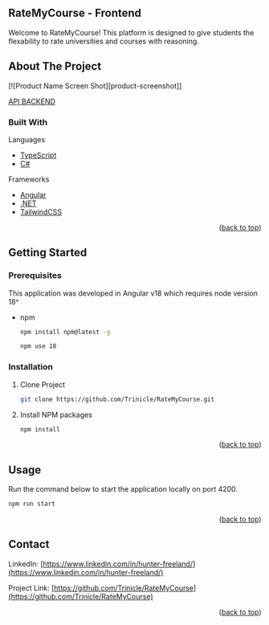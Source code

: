 ## RateMyCourse - Frontend
Welcome to RateMyCourse! This platform is designed to give students the flexability to rate universities and courses with reasoning.


<!-- ABOUT THE PROJECT -->
## About The Project

[![Product Name Screen Shot][product-screenshot]]


[API BACKEND](https://github.com/Trinicle/RateMyCourseAPI)


### Built With

Languages
* [TypeScript](https://www.typescriptlang.org/)
* [C#](https://dotnet.microsoft.com/en-us/languages/csharp)

Frameworks
* [Angular](https://angular.dev/)
* [.NET](https://dotnet.microsoft.com/en-us/)
* [TailwindCSS](https://tailwindcss.com/)

<p align="right">(<a href="#readme-top">back to top</a>)</p>

<!-- GETTING STARTED -->
## Getting Started

### Prerequisites

This application was developed in Angular v18 which requires node version 18^
* npm
  ```sh
  npm install npm@latest -g
  ```
  ```sh
  npm use 18
  ```

### Installation

1. Clone Project
   ```sh
   git clone https://github.com/Trinicle/RateMyCourse.git
   ```
2. Install NPM packages
   ```sh
   npm install
   ```

<p align="right">(<a href="#readme-top">back to top</a>)</p>



<!-- USAGE EXAMPLES -->
## Usage

Run the command below to start the application locally on port 4200.
  ```sh
  npm run start
  ```

<p align="right">(<a href="#readme-top">back to top</a>)</p>




<!-- CONTACT -->
## Contact

LinkedIn: [https://www.linkedin.com/in/hunter-freeland/](https://www.linkedin.com/in/hunter-freeland/)

Project Link: [https://github.com/Trinicle/RateMyCourse](https://github.com/Trinicle/RateMyCourse)

<p align="right">(<a href="#readme-top">back to top</a>)</p>



